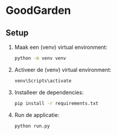 # GoodGarden


## Setup

1. Maak een (venv) virtual environment:

    ```bash
    python -m venv venv
    ```

2. Activeer de (venv) virtual environment:

    ```bash
    venv\Scripts\activate
    ```

3. Installeer de dependencies:

    ```bash
    pip install -r requirements.txt
    ```

4. Run de applicatie:

    ```bash
    python run.py
    ```

